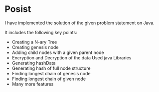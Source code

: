 # Posist

I have implemented the solution of the given problem statement on Java. 

It includes the following key points:

- Creating a N-ary Tree
- Creating genesis node
- Adding child nodes with a given parent node
- Encryption and Decryption of the data
    Used java Libraries
- Generating hashData
- Generating hash of full node structure
- Finding longest chain of genesis node
- Finding longest chain of given node
- Many more features
